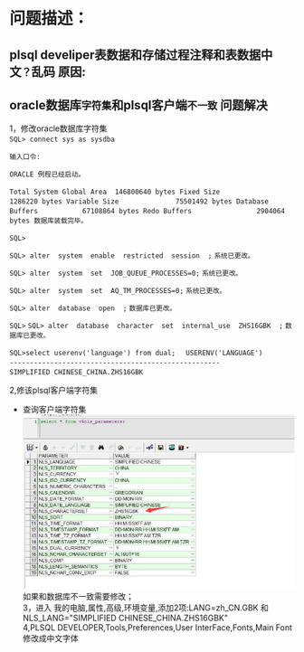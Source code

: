 问题描述：
==========
plsql develiper表数据和存储过程注释和表数据中文`？`乱码
原因:
---------
oracle数据库`字符集`和plsql客户端`不一致`
问题解决<br>
--------
1，修改oracle数据库字符集<br>
`SQL> connect sys as sysdba`

`输入口令:`

`ORACLE 例程已经启动。`

`Total System Global Area  146800640 bytes
Fixed Size                  1286220 bytes
Variable Size              75501492 bytes
Database Buffers           67108864 bytes
Redo Buffers                2904064 bytes
数据库装载完毕。`

`SQL>`

`SQL> alter  system  enable  restricted  session  ;`
`系统已更改。`

`SQL> alter  system  set  JOB_QUEUE_PROCESSES=0;`
`系统已更改。`

`SQL> alter  system  set  AQ_TM_PROCESSES=0;`
`系统已更改。`

`SQL> alter  database  open  ;`
`数据库已更改。`

`SQL>`
`SQL> alter  database  character  set  internal_use  ZHS16GBK  ;`
`数据库已更改。`

`SQL>select userenv('language') from dual;  `
`USERENV('LANGUAGE')  `<br>
`----------------------------------------------------`<br>
`SIMPLIFIED CHINESE_CHINA.ZHS16GBK`

2,修该plsql客户端字符集<br>
* 查询客户端字符集
![客户端字符集](https://github.com/hhua161031/ORACLE/blob/master/image/字符.jpg)<br>
如果和数据库不一致需要修改；<br>
3，进入 我的电脑,属性,高级,环境变量,添加2项:LANG=zh_CN.GBK 和 NLS_LANG="SIMPLIFIED CHINESE_CHINA.ZHS16GBK" <br>
4,PLSQL DEVELOPER,Tools,Preferences,User InterFace,Fonts,Main Font 修改成中文字体
